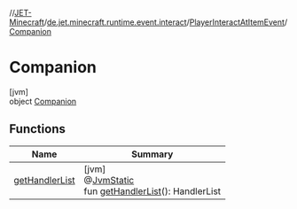 //[JET-Minecraft](../../../../index.md)/[de.jet.minecraft.runtime.event.interact](../../index.md)/[PlayerInteractAtItemEvent](../index.md)/[Companion](index.md)

# Companion

[jvm]\
object [Companion](index.md)

## Functions

| Name | Summary |
|---|---|
| [getHandlerList](get-handler-list.md) | [jvm]<br>@[JvmStatic](https://kotlinlang.org/api/latest/jvm/stdlib/kotlin.jvm/-jvm-static/index.html)<br>fun [getHandlerList](get-handler-list.md)(): HandlerList |
